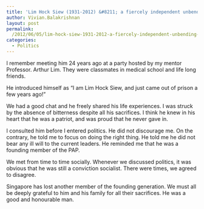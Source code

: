 ```yaml
---
title: 'Lim Hock Siew (1931-2012) &#8211; a fiercely independent unbending tenacious political fighter all his life'
author: Vivian.Balakrishnan
layout: post
permalink:
  /2012/06/05/lim-hock-siew-1931-2012-a-fiercely-independent-unbending-tenacious-political-fighter-all-his-life/
categories:
  - Politics
---
```

<p>I remember meeting him 24 years ago at a party hosted by my mentor Professor. Arthur Lim. They were classmates in medical school and life long friends.</p>

<p>He introduced himself as &#8220;I am Lim Hock Siew, and just came out of prison a few years ago!&#8221;</p>

<p>We had a good chat and he freely shared his life experiences. I was struck by the absence of bitterness despite all his sacrifices. I think he knew in his heart that he was a patriot, and was proud that he never gave in.</p>

<p>I consulted him before I entered politics. He did not discourage me. On the contrary, he told me to focus on doing the right thing. He told me he did not bear any ill will to the current leaders. He reminded me that he was a founding member of the PAP.</p>

<p>We met from time to time socially. Whenever we discussed politics, it was obvious that he was still a conviction socialist. There were times, we agreed to disagree.</p>

<p>Singapore has lost another member of the founding generation. We must all be deeply grateful to him and his family for all their sacrifices. He was a good and honourable man.</p>
